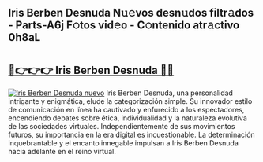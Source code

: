## Iris Berben Desnuda N𝚞𝚎vos desn𝚞dos filtr𝚊dos - Parts-A6j F𝚘tos vid𝚎o - C𝚘ntenido atr𝚊ctivo 0h8aL

# <h2><a href="http://mb80bx.tromn.icu/?c=Iris+Berben+Desnuda">🔗👉👉👉 Iris Berben Desnuda 🔗🔗</a></h2>

[![Iris Berben Desnuda nuevo](https://i.imgur.com/pEAQMta.gif)](http://mb80bx.tromn.icu/?c=Iris+Berben+Desnuda)
Iris Berben Desnuda, una personalidad intrigante y enigmática, elude la categorización simple. Su innovador estilo de comunicación en línea ha cautivado y enfurecido a los espectadores, encendiendo debates sobre ética, individualidad y la naturaleza evolutiva de las sociedades virtuales. Independientemente de sus movimientos futuros, su importancia en la era digital es incuestionable. La determinación inquebrantable y el encanto innegable impulsan a Iris Berben Desnuda hacia adelante en el reino virtual.
